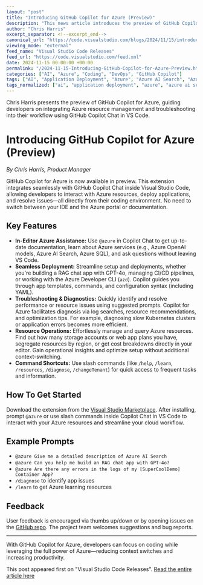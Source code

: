 ```yaml
---
layout: "post"
title: "Introducing GitHub Copilot for Azure (Preview)"
description: "This news article introduces the preview of GitHub Copilot for Azure, a new tool that integrates GitHub Copilot Chat with Azure management directly in VS Code. The content covers features for learning about Azure services, deploying and operating resources, troubleshooting issues, and optimizing costs— all from within the coding environment using natural language and slash commands."
author: "Chris Harris"
excerpt_separator: <!--excerpt_end-->
canonical_url: "https://code.visualstudio.com/blogs/2024/11/15/introducing-github-copilot-for-azure"
viewing_mode: "external"
feed_name: "Visual Studio Code Releases"
feed_url: "https://code.visualstudio.com/feed.xml"
date: 2024-11-15 00:00:00 +00:00
permalink: "/2024-11-15-Introducing-GitHub-Copilot-for-Azure-Preview.html"
categories: ["AI", "Azure", "Coding", "DevOps", "GitHub Copilot"]
tags: ["AI", "Application Deployment", "Azure", "Azure AI Search", "Azure Developer CLI", "Azure OpenAI", "Azure Portal", "Azure SQL", "CI/CD", "Coding", "Container Apps", "DevOps", "Diagnostics", "GitHub Copilot", "GitHub Copilot For Azure", "GPT 4o", "Kubernetes", "News", "RAG", "Resource Management", "Slash Commands", "VS Code", "YAML"]
tags_normalized: ["ai", "application deployment", "azure", "azure ai search", "azure developer cli", "azure openai", "azure portal", "azure sql", "cislashcd", "coding", "container apps", "devops", "diagnostics", "github copilot", "github copilot for azure", "gpt 4o", "kubernetes", "news", "rag", "resource management", "slash commands", "vs code", "yaml"]
---
```


Chris Harris presents the preview of GitHub Copilot for Azure, guiding developers on integrating Azure resource management and troubleshooting into their workflow using GitHub Copilot Chat in VS Code.<!--excerpt_end-->

# Introducing GitHub Copilot for Azure (Preview)

_By Chris Harris, Product Manager_

GitHub Copilot for Azure is now available in preview. This extension integrates seamlessly with GitHub Copilot Chat inside Visual Studio Code, allowing developers to interact with Azure resources, deploy applications, and resolve issues—all directly from their coding environment. No need to switch between your IDE and the Azure portal or documentation.

## Key Features

- **In-Editor Azure Assistance:** Use `@azure` in Copilot Chat to get up-to-date documentation, learn about Azure services (e.g., Azure OpenAI models, Azure AI Search, Azure SQL), and ask questions without leaving VS Code.
- **Seamless Deployment:** Streamline setup and deployments, whether you're building a RAG chat app with GPT-4o, managing CI/CD pipelines, or working with the Azure Developer CLI (`azd`). Copilot guides you through app templates, commands, and configuration syntax (including YAML).
- **Troubleshooting & Diagnostics:** Quickly identify and resolve performance or resource issues using suggested prompts. Copilot for Azure facilitates diagnosis via log searches, resource recommendations, and optimization tips. For example, diagnosing slow Kubernetes clusters or application errors becomes more efficient.
- **Resource Operations:** Effortlessly manage and query Azure resources. Find out how many storage accounts or web app plans you have, segregate resources by region, or get cost breakdowns directly in your editor. Gain operational insights and optimize setup without additional context-switching.
- **Command Shortcuts:** Use slash commands (like `/help`, `/learn`, `/resources`, `/diagnose`, `/changeTenant`) for quick access to frequent tasks and information.

## How To Get Started

Download the extension from the [Visual Studio Marketplace](https://aka.ms/GetGitHubCopilotForAzure). After installing, prompt `@azure` or use slash commands inside Copilot Chat in VS Code to interact with your Azure resources and streamline your cloud workflow.

## Example Prompts

- `@azure Give me a detailed description of Azure AI Search`
- `@azure Can you help me build an RAG chat app with GPT-4o?`
- `@azure Are there any errors in the logs of my [SuperCoolDemo] Container App?`
- `/diagnose` to identify app issues
- `/learn` to get Azure learning resources

## Feedback

User feedback is encouraged via thumbs up/down or by opening issues on the [GitHub repo](https://aka.ms/GitHubCopilotForAzureRepo). The project team welcomes suggestions and bug reports.

---

With GitHub Copilot for Azure, developers can focus on coding while leveraging the full power of Azure—reducing context switches and increasing productivity.

This post appeared first on "Visual Studio Code Releases". [Read the entire article here](https://code.visualstudio.com/blogs/2024/11/15/introducing-github-copilot-for-azure)
